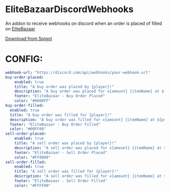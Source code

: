 # EliteBazaarDiscordWebhooks
An addon to receive webhooks on discord when an order is placed of filled on [EliteBazaar](https://builtbybit.com/resources/elitebazaar-supply-and-demand-market.57715/)

[Download from Spigot](https://www.spigotmc.org/resources/elitebazaardiscordwebhooks.127476/)

# CONFIG:
```YAML
webhook-url: "https://discord.com/api/webhooks/your-webhook-url"
buy-order-placed:
    enabled: true
    title: "A buy order was placed by {player}!"
    description: "A buy order was placed for x{amount} {itemName} at ${price} each on the bazaar."
    footer: "EliteBazaar - Buy Order Placed"
    color: "#0000FF"
buy-order-filled:
  enabled: true
  title: "A buy order was filled for {player}!"
  description: "A buy order was filled for x{amount} {itemName} at ${price} each on the bazaar."
  footer: "EliteBazaar - Buy Order Filled"
  color: "#00FF00"
sell-order-placed:
    enabled: true
    title: "A sell order was placed by {player}!"
    description: "A sell order was placed for x{amount} {itemName} at ${price} each on the bazaar."
    footer: "EliteBazaar - Sell Order Placed"
    color: "#FF0000"
sell-order-filled:
    enabled: true
    title: "A sell order was filled for {player}!"
    description: "A sell order was filled for x{amount} {itemName} at ${price} each for a total of ${total} on the bazaar."
    footer: "EliteBazaar - Sell Order Filled"
    color: "#FFFF00"
```

